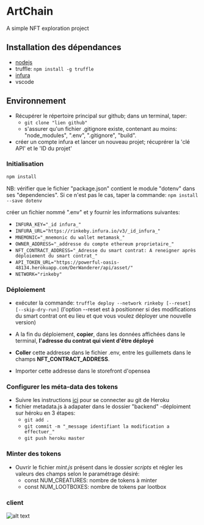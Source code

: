 # ArtChain
A simple NFT exploration project

## Installation des dépendances

- [nodejs](https://nodejs.org/en/)
- truffle: ```npm install -g truffle```
- [infura](https://infura.io/)
- vscode

## Environnement

- Récupérer le répertoire principal sur github; dans un terminal, taper:
  - ```git clone "lien github"```
  - s'assurer qu'un fichier .gitignore existe, contenant au moins: "node_modules", ".env", ".gitignore", "build".
- créer un compte infura et lancer un nouveau projet; récuprérer la 'clé API' et le 'ID du projet'
  
### Initialisation

```javascript
npm install
```
NB: vérifier que le fichier "package.json" contient le module "dotenv" dans ses "dependencies". Si ce n'est pas le cas, taper la commande:
```npm install --save dotenv```

créer un fichier nommé ".env" et y fournir les informations suivantes:

- ```INFURA_KEY="_id infura_"```
-  ```INFURA_URL="https://rinkeby.infura.io/v3/_id_infura_"```
- ```MNEMONIC="_mnemonic du wallet metamask_"```
- ```OWNER_ADDRESS="_addresse du compte ethereum proprietaire_"```
- ```NFT_CONTRACT_ADDRESS="_Adresse du smart contrat: A reneigner après déploiement du smart contrat_"```
- ```API_TOKEN_URL="https://powerful-oasis-48134.herokuapp.com/DerWanderer/api/asset/"```
- ```NETWORK="rinkeby"```

### Déploiement

 - exécuter la commande: ```truffle deploy --network rinkeby [--reset] [--skip-dry-run]```
(l'option --reset est à positionner si des modifications du smart contrat ont eu lieu et que vous voulez déployer une nouvelle version)
- A la fin du déploiement, **copier**, dans les données affichées dans le terminal, **l'adresse du contrat qui vient d'être déployé**
- **Coller** cette addresse dans le fichier .env, entre les guillemets dans le champs **NFT_CONTRACT_ADDRESS**.

- Importer cette addresse dans le storefront d'opensea

### Configurer les méta-data des tokens

- Suivre les instructions [ici](https://dashboard.heroku.com/apps/powerful-oasis-48134/deploy/heroku-git) pour se connecter au git de Heroku
 - fichier metadata.js à adapater dans le dossier "backend"
 -déploiment sur héroku en 3 étapes:
    - ```git add .```
    - ```git commit -m "_message identifiant la modification a effectuer_"```
    - ```git push heroku master```

### Minter des tokens

- Ouvrir le fichier _mint.js_ présent dans le dossier _scripts_ et régler les valeurs des champs selon le paramétrage désiré:
  - const NUM_CREATURES: nombre de tokens à minter
  - const NUM_LOOTBOXES: nombre de tokens par lootbox 

### client 
![alt text](https://github.com/knzeng-e/ArtChain/blob/main/artChain.png)
